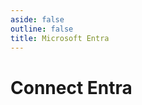 ```yaml
---
aside: false
outline: false
title: Microsoft Entra
---
```

<script setup lang="ts">
    import DigiLeanEntraButtons from "../components/DigiLeanEntraButtons.vue"
</script>

# Connect Entra


<DigiLeanEntraButtons />